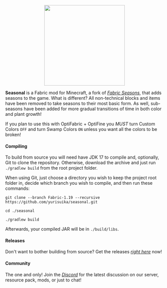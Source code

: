 <p align="center"><img src="https://github.com/yurisuika/Seasonal/blob/Fabric-1.18/src/main/resources/assets/seasonal/icon.png?raw=true" width="256" height="256"></p>

**Seasonal** is a Fabric mod for Minecraft, a fork of *[Fabric Seasons](https://github.com/lucaargolo/fabric-seasons)*, that adds seasons to the game. What is different? All non-technical blocks and items have been removed to take seasons to their most basic form. As well, sub-seasons have been added for more gradual transitions of time in both color and plant growth!

If you plan to use this with OptiFabric + OptiFine you *MUST* turn Custom Colors `OFF` and turn Swamp Colors `ON` unless you want all the colors to be broken!

#### Compiling

To build from source you will need have JDK 17 to compile and, optionally, Git to clone the repository. Otherwise, download the archive and just run `./gradlew build` from the root project folder.

When using Git, just choose a directory you wish to keep the project root folder in, decide which branch you wish to compile, and then run these commands:

```shell script
git clone --branch Fabric-1.19 --recursive https://github.com/yurisuika/seasonal.git

cd ./seasonal

./gradlew build
```

Afterwards, your compiled JAR will be in `./build/libs`.

#### Releases

Don't want to bother building from source? Get the releases *[right here](https://github.com/yurisuika/Seasonal/releases)* now!

#### Community

The one and only! Join the *[Discord](https://discord.gg/0zdNEkQle7Qg9C1H)* for the latest discussion on our server, resource pack, mods, or just to chat!

